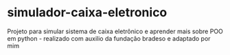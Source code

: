 # simulador-caixa-eletronico
 Projeto para simular sistema de caixa eletrônico e aprender mais sobre POO em python - realizado com auxilio da fundação bradeso e adaptado por mim
